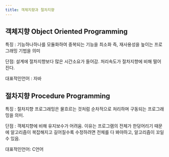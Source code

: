 ```yaml
---
title: 객제지향과 절차지향 
---
```

## 객체지향 Object Oriented Programming

특징 : 
기능하나하나를 모듈화하여 중복되는 기능을 최소화 즉, 재사용성을 높이는 
프로그래밍 기법을 의미

단점: 
    설계에 절차지향보다 많은 시간소요가 들어감.
    처리속도가 절차지향에 비해 떨어진다.

대표적인언어 : 자바

## 절차지향 Procedure Programming

특징 : 
절차지향 프로그래밍은 물흐르는 것처럼 순차적으로 처리하며 구동되는 프로그래밍을 의미.

단점 : 
    객체지향에 비해 유지보수가 어려움. 이유는 프로그램의 전체가 한덩어리기 때문에
    알고리즘이 복잡해지고 길어질수록 수정하려면 전체를 다 봐야하고,
    알고리즘이 꼬일 수 있음.

대표적인언어: 
    C언어 

 

